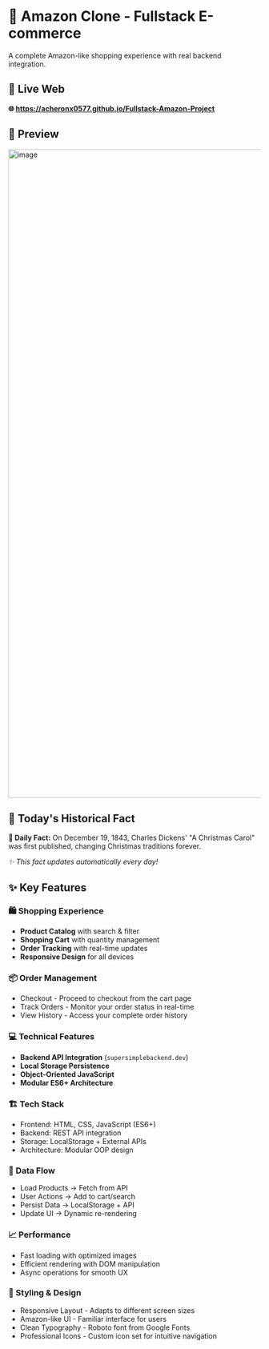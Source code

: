 # 🛒 Amazon Clone - Fullstack E-commerce
A complete Amazon-like shopping experience with real backend integration.

## 🚀 Live Web
**🌐 https://acheronx0577.github.io/Fullstack-Amazon-Project**

## 📸 Preview
<img width="2493" height="1296" alt="image" src="https://github.com/user-attachments/assets/85e31878-b5ab-40a6-b281-070a45f7403a" />

## 📌 Today's Historical Fact
<!-- DAILY_FACT -->
**📌 Daily Fact:** On December 19, 1843, Charles Dickens' "A Christmas Carol" was first published, changing Christmas traditions forever.

*✨ This fact updates automatically every day!*

## ✨ Key Features

### 🛍️ Shopping Experience
- **Product Catalog** with search & filter
- **Shopping Cart** with quantity management
- **Order Tracking** with real-time updates
- **Responsive Design** for all devices

### 📦 Order Management
- Checkout - Proceed to checkout from the cart page
- Track Orders - Monitor your order status in real-time
- View History - Access your complete order history

### 💻 Technical Features
- **Backend API Integration** (`supersimplebackend.dev`)
- **Local Storage Persistence**
- **Object-Oriented JavaScript**
- **Modular ES6+ Architecture**

### 🏗️ Tech Stack
- Frontend: HTML, CSS, JavaScript (ES6+)
- Backend: REST API integration
- Storage: LocalStorage + External APIs
- Architecture: Modular OOP design

### 🔄 Data Flow
- Load Products → Fetch from API
- User Actions → Add to cart/search
- Persist Data → LocalStorage + API
- Update UI → Dynamic re-rendering

### 📈 Performance
- Fast loading with optimized images
- Efficient rendering with DOM manipulation
- Async operations for smooth UX

### 🎨 Styling & Design
- Responsive Layout - Adapts to different screen sizes
- Amazon-like UI - Familiar interface for users
- Clean Typography - Roboto font from Google Fonts
- Professional Icons - Custom icon set for intuitive navigation

